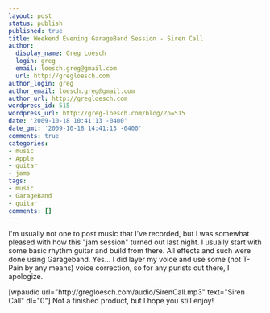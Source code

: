 ```yaml
---
layout: post
status: publish
published: true
title: Weekend Evening GarageBand Session - Siren Call
author:
  display_name: Greg Loesch
  login: greg
  email: loesch.greg@gmail.com
  url: http://gregloesch.com
author_login: greg
author_email: loesch.greg@gmail.com
author_url: http://gregloesch.com
wordpress_id: 515
wordpress_url: http://greg-loesch.com/blog/?p=515
date: '2009-10-18 10:41:13 -0400'
date_gmt: '2009-10-18 14:41:13 -0400'
comments: true
categories:
- music
- Apple
- guitar
- jams
tags:
- music
- GarageBand
- guitar
comments: []
---
```

<p>I'm usually not one to post music that I've recorded, but I was somewhat pleased with how this "jam session" turned out last night. I usually start with some basic rhythm guitar and build from there. All effects and such were done using Garageband. Yes... I did layer my voice and use some (not T-Pain by any means) voice correction, so for any purists out there, I apologize.</p>
<p>[wpaudio url="http://gregloesch.com/audio/SirenCall.mp3" text="Siren Call" dl="0"] Not a finished product, but I hope you still enjoy!</p>
<div></div>
